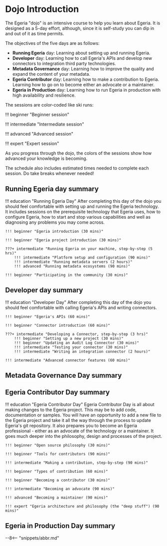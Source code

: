 <!-- SPDX-License-Identifier: CC-BY-4.0 -->
<!-- Copyright Contributors to the Egeria project 2020. -->

# Dojo Introduction

The Egeria "dojo" is an intensive course to help you learn about Egeria. It is designed as a 5-day effort, although, since it is self-study you can dip in and out of it as time permits.

The objectives of the five days are as follows:

- **Running Egeria** day: Learning about setting up and running Egeria.
- **Developer** day: Learning how to call Egeria's APIs and develop new connectors to integration third party technologies.
- **Metadata Governance** day: Learning how to improve the quality and expand the content of your metadata.
- **Egeria Contributor** day: Learning how to make a contribution to Egeria. Learning how to go on to become either an advocate or a maintainer.
- **Egeria in Production** day: Learning how to run Egeria in production with high availability and resilience.

The sessions are color-coded like ski runs:

!!! beginner "Beginner session"

!!! intermediate "Intermediate session"

!!! advanced "Advanced session"

!!! expert "Expert session"

As you progress through the dojo, the colors of the sessions show how advanced your knowledge is becoming.

The schedule also includes estimated times needed to complete each session. Do take breaks whenever needed!

## Running Egeria day summary

!!! education "Running Egeria Day"
    After completing this day of the dojo you should feel comfortable with setting up and running the Egeria technology. It includes sessions on the prerequisite technology that Egeria uses, how to configure Egeria, how to start and stop various capabilities and well as diagnosing any problems you may come across.

    !!! beginner "Egeria introduction (30 mins)"

    !!! beginner "Egeria project introduction (30 mins)"

    ???+ intermediate "Running Egeria on your machine, step-by-step (5 hrs)"
        !!! intermediate "Platform setup and configuration (90 mins)"
        !!! intermediate "Running metadata servers (2 hours)"
        !!! advanced "Running metadata ecosystems (90 mins)"

    !!! beginner "Participating in the community (30 mins)"

## Developer day summary

!!! education "Developer Day"
    After completing this day of the dojo you should feel comfortable with calling Egeria's APIs and writing connectors.

    !!! beginner "Egeria's APIs (60 mins)"

    !!! beginner "Connector introduction (60 mins)"

    ???+ intermediate "Developing a Connector, step-by-step (3 hrs)"
        !!! beginner "Setting up a new project (30 mins)"
        !!! beginner "Updating an Audit Log Connector (30 mins)"
        !!! intermediate "Testing your connector (30 mins)"
        !!! intermediate "Writing an integration connector (2 hours)"

    !!! intermediate "Advanced connector features (60 mins)"

## Metadata Governance Day summary

## Egeria Contributor Day summary

!!! education "Egeria Contributor Day"
    Egeria Contributor Day is all about making changes to the Egeria project. This may be to add code, documentation or samples. You will have an opportunity to add a new file to the Egeria project and take it all the way through the process to update Egeria's git repository. It also prepares you to become an Egeria professional - either as an advocate of the technology or a maintainer. It goes much deeper into the philosophy, design and processes of the project.

    !!! beginner "Open source philosophy (30 mins)"

    !!! beginner "Tools for contributors (90 mins)"

    !!! intermediate "Making a contribution, step-by-step (90 mins)"

    !!! beginner "Types of contribution (60 mins)"

    !!! beginner "Becoming a contributor (30 mins)"

    !!! intermediate "Becoming an advocate (90 mins)"

    !!! advanced "Becoming a maintainer (90 mins)"

    !!! expert "Egeria architecture and philosophy (the "deep stuff") (90 mins)"

## Egeria in Production Day summary


--8<-- "snippets/abbr.md"
